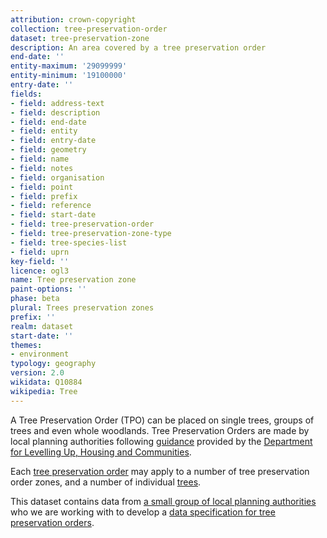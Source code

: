 ```yaml
---
attribution: crown-copyright
collection: tree-preservation-order
dataset: tree-preservation-zone
description: An area covered by a tree preservation order
end-date: ''
entity-maximum: '29099999'
entity-minimum: '19100000'
entry-date: ''
fields:
- field: address-text
- field: description
- field: end-date
- field: entity
- field: entry-date
- field: geometry
- field: name
- field: notes
- field: organisation
- field: point
- field: prefix
- field: reference
- field: start-date
- field: tree-preservation-order
- field: tree-preservation-zone-type
- field: tree-species-list
- field: uprn
key-field: ''
licence: ogl3
name: Tree preservation zone
paint-options: ''
phase: beta
plural: Trees preservation zones
prefix: ''
realm: dataset
start-date: ''
themes:
- environment
typology: geography
version: 2.0
wikidata: Q10884
wikipedia: Tree
---
```


A Tree Preservation Order (TPO) can be placed on single trees, groups of trees and even whole woodlands. Tree Preservation Orders are made by local planning authorities following [guidance](https://www.gov.uk/guidance/tree-preservation-orders-and-trees-in-conservation-areas) provided by the [Department for Levelling Up, Housing and Communities](https://www.gov.uk/government/organisations/department-for-levelling-up-housing-and-communities).

Each [tree preservation order](/dataset/tree-preservation-order) may apply to a number of tree preservation order zones, and a number of individual [trees](/dataset/tree).

This dataset contains data from [a small group of local planning authorities](/about/) who we are working with to develop a [data specification for tree preservation orders](https://www.digital-land.info/guidance/specifications/tree-preservation-order).
